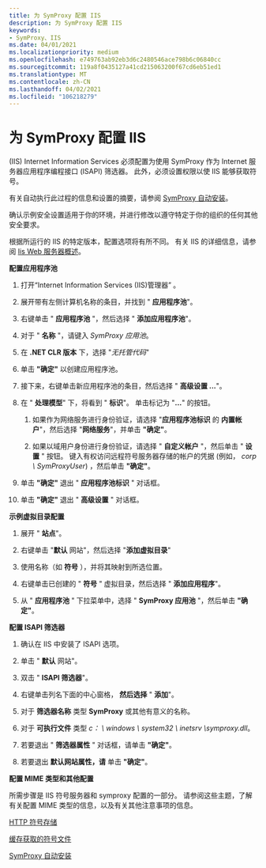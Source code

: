 ```yaml
---
title: 为 SymProxy 配置 IIS
description: 为 SymProxy 配置 IIS
keywords:
- SymProxy、IIS
ms.date: 04/01/2021
ms.localizationpriority: medium
ms.openlocfilehash: e749763ab92eb3d6c2480546ace798b6c06840cc
ms.sourcegitcommit: 119a8f0435127a41cd215063200f67cd6eb51ed1
ms.translationtype: MT
ms.contentlocale: zh-CN
ms.lasthandoff: 04/02/2021
ms.locfileid: "106218279"
---
```

# <a name="configuring-iis-for-symproxy"></a>为 SymProxy 配置 IIS

 (IIS) Internet Information Services 必须配置为使用 SymProxy 作为 Internet 服务器应用程序编程接口 (ISAPI) 筛选器。 此外，必须设置权限以使 IIS 能够获取符号。

有关自动执行此过程的信息和设置的摘要，请参阅 [SymProxy 自动安装](symproxy-automated-installation.md)。

确认示例安全设置适用于你的环境，并进行修改以遵守特定于你的组织的任何其他安全要求。

根据所运行的 IIS 的特定版本，配置选项将有所不同。 有关 IIS 的详细信息，请参阅 [Iis Web 服务器概述](/iis/get-started/introduction-to-iis/iis-web-server-overview)。

**配置应用程序池**

1.  打开“Internet Information Services (IIS)管理器” 。

2.  展开带有左侧计算机名称的条目，并找到 " **应用程序池**"。

3.  右键单击 " **应用程序池** "，然后选择 " **添加应用程序池**"。

4.  对于 " **名称** "，请键入 *SymProxy 应用池*。

5.  在 **.NET CLR 版本** 下，选择 "*无托管代码*"

6.  单击 **"确定"** 以创建应用程序池。

7.  接下来，右键单击新应用程序池的条目，然后选择 " **高级设置 ...**"。

8.  在 " **处理模型**" 下，将看到 " **标识**"。 单击标记为 "**...**" 的按钮。

    1.  如果作为网络服务进行身份验证，请选择 "**应用程序池标识** 的 **内置帐户**"，然后选择 "**网络服务**"，并单击 **"确定"**。

    2.  如果以域用户身份进行身份验证，请选择 " **自定义帐户** "，然后单击 " **设置** " 按钮。 键入有权访问远程符号服务器存储的帐户的凭据 (例如， *corp \\ SymProxyUser*) ，然后单击 **"确定"**。

9.  单击 **"确定"** 退出 " **应用程序池标识** " 对话框。

10. 单击 **"确定"** 退出 " **高级设置** " 对话框。

**示例虚拟目录配置**

1.  展开 " **站点**"。

2.  右键单击 "**默认** 网站"，然后选择 "**添加虚拟目录**"

3.  使用名称（如 **符号** ），并将其映射到所选位置。

3.  右键单击已创建的 " **符号** " 虚拟目录，然后选择 " **添加应用程序**"。

5.  从 " **应用程序池** " 下拉菜单中，选择 " **SymProxy 应用池** "，然后单击 **"确定"**。

**配置 ISAPI 筛选器**

1. 确认在 IIS 中安装了 ISAPI 选项。

2.  单击 " **默认** 网站"。

3.  双击 " **ISAPI 筛选器**"。

4.  右键单击列名下面的中心窗格， **然后选择** " **添加**"。

5.  对于 **筛选器名称** 类型 **SymProxy** 或其他有意义的名称。

6.  对于 **可执行文件** 类型 *c： \\ windows \\ system32 \\ inetsrv \\symproxy.dll*。

7.  若要退出 " **筛选器属性** " 对话框，请单击 **"确定"**。

8.  若要退出 **默认网站属性，请** 单击 **"确定"**。

**配置 MIME 类型和其他配置** 

所需步骤是 IIS 符号服务器和 symproxy 配置的一部分。 请参阅这些主题，了解有关配置 MIME 类型的信息，以及有关其他注意事项的信息。

[HTTP 符号存储](http-symbol-stores.md)

[缓存获取的符号文件](caching-acquired-symbol-files.md)

[SymProxy 自动安装](symproxy-automated-installation.md)
